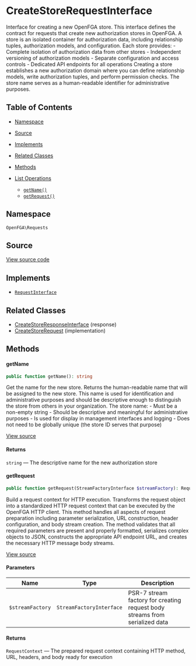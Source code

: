 # CreateStoreRequestInterface

Interface for creating a new OpenFGA store. This interface defines the contract for requests that create new authorization stores in OpenFGA. A store is an isolated container for authorization data, including relationship tuples, authorization models, and configuration. Each store provides: - Complete isolation of authorization data from other stores - Independent versioning of authorization models - Separate configuration and access controls - Dedicated API endpoints for all operations Creating a store establishes a new authorization domain where you can define relationship models, write authorization tuples, and perform permission checks. The store name serves as a human-readable identifier for administrative purposes.

## Table of Contents

- [Namespace](#namespace)
- [Source](#source)
- [Implements](#implements)
- [Related Classes](#related-classes)
- [Methods](#methods)

- [List Operations](#list-operations)
  - [`getName()`](#getname)
  - [`getRequest()`](#getrequest)

## Namespace

`OpenFGA\Requests`

## Source

[View source code](https://github.com/evansims/openfga-php/blob/main/src/Requests/CreateStoreRequestInterface.php)

## Implements

- [`RequestInterface`](RequestInterface.md)

## Related Classes

- [CreateStoreResponseInterface](Responses/CreateStoreResponseInterface.md) (response)
- [CreateStoreRequest](Requests/CreateStoreRequest.md) (implementation)

## Methods

#### getName

```php
public function getName(): string

```

Get the name for the new store. Returns the human-readable name that will be assigned to the new store. This name is used for identification and administrative purposes and should be descriptive enough to distinguish the store from others in your organization. The store name: - Must be a non-empty string - Should be descriptive and meaningful for administrative purposes - Is used for display in management interfaces and logging - Does not need to be globally unique (the store ID serves that purpose)

[View source](https://github.com/evansims/openfga-php/blob/main/src/Requests/CreateStoreRequestInterface.php#L45)

#### Returns

`string` — The descriptive name for the new authorization store

#### getRequest

```php
public function getRequest(StreamFactoryInterface $streamFactory): RequestContext

```

Build a request context for HTTP execution. Transforms the request object into a standardized HTTP request context that can be executed by the OpenFGA HTTP client. This method handles all aspects of request preparation including parameter serialization, URL construction, header configuration, and body stream creation. The method validates that all required parameters are present and properly formatted, serializes complex objects to JSON, constructs the appropriate API endpoint URL, and creates the necessary HTTP message body streams.

[View source](https://github.com/evansims/openfga-php/blob/main/src/Requests/RequestInterface.php#L57)

#### Parameters

| Name             | Type                     | Description                                                                 |
| ---------------- | ------------------------ | --------------------------------------------------------------------------- |
| `$streamFactory` | `StreamFactoryInterface` | PSR-7 stream factory for creating request body streams from serialized data |

#### Returns

`RequestContext` — The prepared request context containing HTTP method, URL, headers, and body ready for execution

